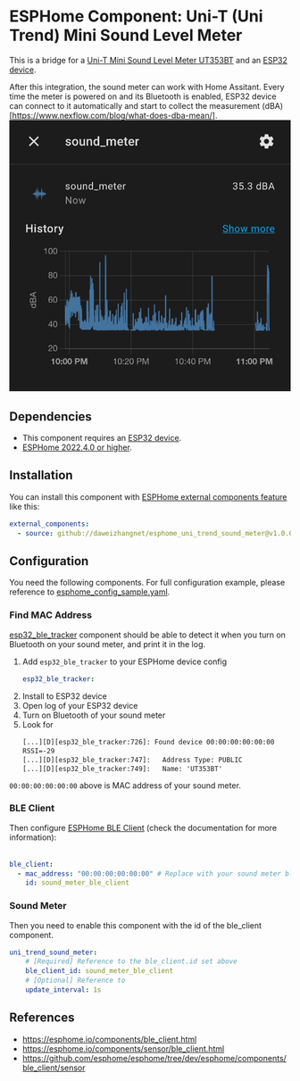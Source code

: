 # ESPHome Component: Uni-T (Uni Trend) Mini Sound Level Meter

This is a bridge for a [Uni-T Mini Sound Level Meter UT353BT](https://www.uni-trend.com/meters/html/product/Environmental/Environmental_Tester/Mini/UT353.html) and an [ESP32 device](https://esphome.io/devices/esp32.html).

After this integration, the sound meter can work with Home Assitant. Every time the meter is powered on and its Bluetooth is enabled, ESP32 device can connect to it automatically and start to collect the measurement (dBA)[https://www.nexflow.com/blog/what-does-dba-mean/].
![Home Assistant Sound Meter](images/ha_sound_meter.png)

## Dependencies

* This component requires an [ESP32 device](https://esphome.io/devices/esp32.html).
* [ESPHome 2022.4.0 or higher](https://github.com/esphome/esphome/releases).

## Installation

You can install this component with [ESPHome external components feature](https://esphome.io/components/external_components.html) like this:
```yaml
external_components:
  - source: github://daweizhangnet/esphome_uni_trend_sound_meter@v1.0.0
```

## Configuration

You need the following components. For full configuration example, please reference to [esphome_config_sample.yaml](esphome_config_sample.yaml).

### Find MAC Address

[esp32_ble_tracker](https://esphome.io/components/esp32_ble_tracker.html) component should be able to detect it when you turn on Bluetooth on your sound meter, and print it in the log.

1. Add `esp32_ble_tracker` to your ESPHome device config
    ```yaml
    esp32_ble_tracker:
    ```
2. Install to ESP32 device
3. Open log of your ESP32 device
4. Turn on Bluetooth of your sound meter
5. Look for 
    ```text
    [...][D][esp32_ble_tracker:726]: Found device 00:00:00:00:00:00 RSSI=-29
    [...][D][esp32_ble_tracker:747]:   Address Type: PUBLIC
    [...][D][esp32_ble_tracker:749]:   Name: 'UT353BT'
    ```
`00:00:00:00:00:00` above is MAC address of your sound meter.

### BLE Client

Then configure [ESPHome BLE Client](https://esphome.io/components/ble_client.html) (check the documentation for more information):

```yaml

ble_client:
  - mac_address: "00:00:00:00:00:00" # Replace with your sound meter bluetooth mac address
    id: sound_meter_ble_client
```

### Sound Meter

Then you need to enable this component with the id of the ble_client component.

```yaml
uni_trend_sound_meter:
    # [Required] Reference to the ble_client.id set above 
    ble_client_id: sound_meter_ble_client
    # [Optional] Reference to 
    update_interval: 1s
```

## References

* https://esphome.io/components/ble_client.html
* https://esphome.io/components/sensor/ble_client.html
* https://github.com/esphome/esphome/tree/dev/esphome/components/ble_client/sensor
